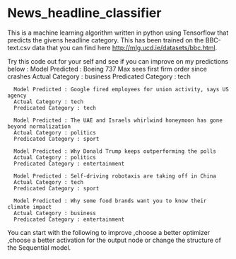# News_headline_classifier
 This is a machine learning algorithm written in python using Tensorflow that predicts the givens headline category. This has been trained on the BBC-text.csv data that you can find here http://mlg.ucd.ie/datasets/bbc.html. 
 
 Try this code out for your self and see if you can improve on my predictions below :
      Model Predicted : Boeing 737 Max sees first firm order since crashes
      Actual Category : business
      Predicated Category : tech

      Model Predicted : Google fired employees for union activity, says US agency
      Actual Category : tech
      Predicated Category : tech

      Model Predicted : The UAE and Israels whirlwind honeymoon has gone beyond normalization
      Actual Category : politics
      Predicated Category : sport

      Model Predicted : Why Donald Trump keeps outperforming the polls
      Actual Category : politics
      Predicated Category : entertainment

      Model Predicted : Self-driving robotaxis are taking off in China
      Actual Category : tech
      Predicated Category : sport

      Model Predicted : Why some food brands want you to know their climate impact
      Actual Category : business
      Predicated Category : entertainment
      
     
You can start with the following to improve ,choose a better optimizer ,choose a better activation for the output node or change the structure of the Sequential model. 
